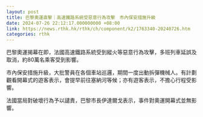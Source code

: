 ```yaml
---
layout: post
title: 巴黎奧運直擊｜高速鐵路系統受惡意行為攻擊　市內保安措施升級
date: 2024-07-26 22:12:17.000000000 +08:00
link: https://news.rthk.hk/rthk/ch/component/k2/1763340-20240726.htm
categories: rthk
---
```


巴黎奧運揭幕在即，法國高速鐵路系統受到縱火等惡意行為攻擊，多班列車延誤及取消，約80萬名乘客受到影響。

市內保安措施升級，大批警員在各個車站巡邏，期間一度出動拆彈機械人。有計劃觀看開幕式的遊客表示，會提早前往塞納河等候；亦有遊客表示，不擔心行程受影響。

法國當局對破壞行為予以譴責，巴黎市長伊達爾戈表示，事件對奧運開幕式並無影響。
